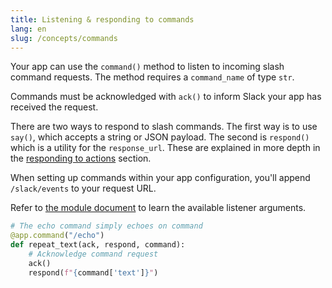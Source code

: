 ```yaml
---
title: Listening & responding to commands
lang: en
slug: /concepts/commands
---
```


Your app can use the `command()` method to listen to incoming slash command requests. The method requires a `command_name` of type `str`.

Commands must be acknowledged with `ack()` to inform Slack your app has received the request.

There are two ways to respond to slash commands. The first way is to use `say()`, which accepts a string or JSON payload. The second is `respond()` which is a utility for the `response_url`. These are explained in more depth in the [responding to actions](/bolt-python/concepts/actions) section.

When setting up commands within your app configuration, you'll append `/slack/events` to your request URL.

Refer to [the module document](https://docs.slack.dev/bolt-python/api-docs/slack_bolt/kwargs_injection/args.html) to learn the available listener arguments.
```python
# The echo command simply echoes on command
@app.command("/echo")
def repeat_text(ack, respond, command):
    # Acknowledge command request
    ack()
    respond(f"{command['text']}")
```
